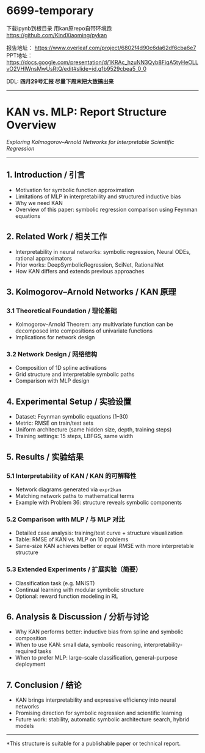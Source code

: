 # 6699-temporary

下载ipynb到根目录 用kan原repo自带环境跑 https://github.com/KindXiaoming/pykan

报告地址： https://www.overleaf.com/project/6802f4d90c6da62df6cba6e7
PPT地址： https://docs.google.com/presentation/d/1KRAc_hzuNN3Qyb8FiqA5tyHeOLLvO2VHIWnsMwUsRtQ/edit#slide=id.g1b9529cbea5_0_0

DDL: **四月29号汇报 尽量下周末把大致搞出来**

-------------------------------------------------------------------------------------------------------------
# KAN vs. MLP: Report Structure Overview  
*Exploring Kolmogorov–Arnold Networks for Interpretable Scientific Regression*

---

## 1. Introduction / 引言

- Motivation for symbolic function approximation
- Limitations of MLP in interpretability and structured inductive bias
- Why we need KAN
- Overview of this paper: symbolic regression comparison using Feynman equations

## 2. Related Work / 相关工作

- Interpretability in neural networks: symbolic regression, Neural ODEs, rational approximators
- Prior works: DeepSymbolicRegression, SciNet, RationalNet
- How KAN differs and extends previous approaches

## 3. Kolmogorov–Arnold Networks / KAN 原理

### 3.1 Theoretical Foundation / 理论基础

- Kolmogorov–Arnold Theorem: any multivariate function can be decomposed into compositions of univariate functions
- Implications for network design

### 3.2 Network Design / 网络结构

- Composition of 1D spline activations
- Grid structure and interpretable symbolic paths
- Comparison with MLP design

## 4. Experimental Setup / 实验设置

- Dataset: Feynman symbolic equations (1–30)
- Metric: RMSE on train/test sets
- Uniform architecture (same hidden size, depth, training steps)
- Training settings: 15 steps, LBFGS, same width

## 5. Results / 实验结果

### 5.1 Interpretability of KAN / KAN 的可解释性

- Network diagrams generated via `expr2kan`
- Matching network paths to mathematical terms
- Example with Problem 36: structure reveals symbolic components

### 5.2 Comparison with MLP / 与 MLP 对比

- Detailed case analysis: training/test curve + structure visualization
- Table: RMSE of KAN vs. MLP on 10 problems
- Same-size KAN achieves better or equal RMSE with more interpretable structure

### 5.3 Extended Experiments / 扩展实验（简要）

- Classification task (e.g. MNIST)
- Continual learning with modular symbolic structure
- Optional: reward function modeling in RL

## 6. Analysis & Discussion / 分析与讨论

- Why KAN performs better: inductive bias from spline and symbolic composition
- When to use KAN: small data, symbolic reasoning, interpretability-required tasks
- When to prefer MLP: large-scale classification, general-purpose deployment

## 7. Conclusion / 结论

- KAN brings interpretability and expressive efficiency into neural networks
- Promising direction for symbolic regression and scientific learning
- Future work: stability, automatic symbolic architecture search, hybrid models

---

*This structure is suitable for a publishable paper or technical report.

